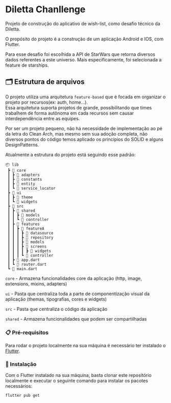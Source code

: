 # Diletta Chanllenge

Projeto de construção do aplicativo de wish-list, como desafio técnico da Diletta.

O propósito do projeto é a construção de um aplicação Android e IOS, com Flutter.

Para esse desafio foi escolhida a API de StarWars que retorna diversos dados referentes a este universo.
Mais especificamente, foi selecionada a feature de starships.

## 🗂️ Estrutura de arquivos

O projeto utiliza uma arquitetura `feature-based` que é focada em organizar o projeto por recursos(ex: auth, home…).  
Essa arquitetura suporta projetos de grande, possibilitando que times trabalhem de forma autônoma em cada recursos sem causar interdependência entre as equipes.  

Por ser um projeto pequeno, não há necessidade de implementação ao pé da letra do Clean Arch, mas mesmo sem sua adoção completa, não diversos pontos do código 
temos aplicado os princípios do SOLID e alguns DesignPatterns.

Atualmente a estrutura do projeto está seguindo esse padrão: 

```
📦 lib  
 ┣ 📂 core
 ┃ ┣ 📂 adapters  
 ┃ ┣ 📂 constants  
 ┃ ┣ 📂 entity  
 ┃ ┗ 📂 service_locator 
 ┣ 📂 ui  
 ┃ ┣ 📂 theme  
 ┃ ┗ 📂 widgets  
 ┣ 📂 src  
 ┃ ┣ 📂 shared  
 ┃ ┃ ┣ 📂 models  
 ┃ ┃ ┗ 📂 controller  
 ┃ ┣ 📂 features  
 ┃ ┃ ┣ 📂 featureA  
 ┃ ┃ ┃ ┣ 📂 datasource
 ┃ ┃ ┃ ┣ 📂 repository
 ┃ ┃ ┃ ┣ 📂 models  
 ┃ ┃ ┃ ┣ 📂 screens  
 ┃ ┃ ┃ ┃ ┣ 📂 widgets  
 ┃ ┃ ┃ ┗ 📂 controller
 ┃ ┣ 📜 app.dart  
 ┃ ┗ 📜 router.dart  
 ┗ 📜 main.dart  
```

`core` - Armazena funcionalidades core da aplicação (http, image, extensions, mixins, adapters)

`ui` - Pasta que centraliza toda a parte de componentização visual da aplicação (themas, tipografias, cores e widgets)

`src` - Pasta que centraliza o código da aplicação

`shared` - Armazena funcionalidades que podem ser compartilhadas


### 📋 Pré-requisitos

Para rodar o projeto localmente na sua máquina é necessário ter instalado o [Flutter](https://docs.flutter.dev/get-started/install).

### 🔧 Instalação

Com o Flutter instalado na sua máquina, basta clonar este repositório localmente e executar o seguinte comando para instalar os pacotes necessários:

```
flutter pub get
```
